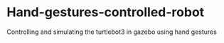 # Hand-gestures-controlled-robot
Controlling and simulating the turtlebot3 in gazebo using hand gestures 
